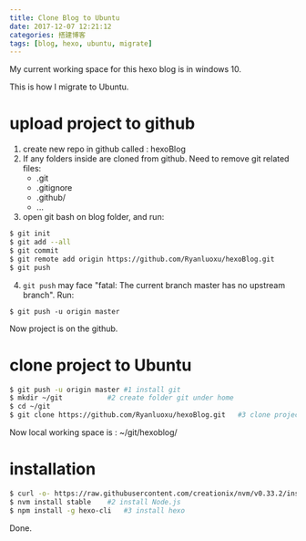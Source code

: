```yaml
---
title: Clone Blog to Ubuntu
date: 2017-12-07 12:21:12
categories: 搭建博客
tags: [blog, hexo, ubuntu, migrate]
---
```


My current working space for this hexo blog is in windows 10.

This is how I migrate to Ubuntu.

# upload project to github
1. create new repo in github called : hexoBlog
2. If any folders inside are cloned from github. Need to remove git related files:
	- .git
	- .gitignore
	- .github/
	- ...<!--more-->
3. open git bash on blog folder, and run:
```bash
$ git init
$ git add --all
$ git commit
$ git remote add origin https://github.com/Ryanluoxu/hexoBlog.git
$ git push
```
4. `git push` may face "fatal: The current branch master has no upstream branch". Run:
```
$ git push -u origin master
```

Now project is on the github.

# clone project to Ubuntu

```bash
$ git push -u origin master	#1 install git
$ mkdir ~/git			#2 create folder git under home
$ cd ~/git
$ git clone https://github.com/Ryanluoxu/hexoBlog.git	#3 clone project from github
```

Now local working space is : ~/git/hexoblog/
 

# installation

```bash
$ curl -o- https://raw.githubusercontent.com/creationix/nvm/v0.33.2/install.sh | bash	#1 install Node Version Manager
$ nvm install stable	#2 install Node.js
$ npm install -g hexo-cli	#3 install hexo
```

Done.

